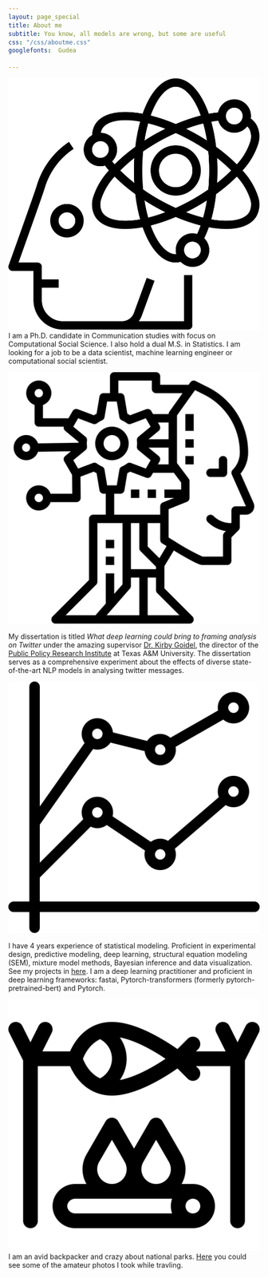 ```yaml
---
layout: page_special
title: About me
subtitle: You know, all models are wrong, but some are useful
css: "/css/aboutme.css"
googlefonts:  Gudea

---
```

<head>
  <link rel="stylesheet" href="scss_icon.css">
</head>


<div id="aboutme-section">

<p class="about-text">
<img class = "external-icon" src="/img/brain.svg" alt="image">
<!--<span href="/img/function.png" class="about-icon"> </span>-->
I am a Ph.D. candidate in Communication studies with focus on Computational Social Science.  I also hold a dual M.S. in Statistics. I am looking for a job to be a data scientist, machine learning engineer or computational social scientist. 
</p>

<p class="about-text">
<img class = "external-icon" src="/img/ai.svg" alt="image">

My dissertation is titled <i>What deep learning could bring to framing analysis on Twitter</i> under the amazing supervisor <a href = "https://comm.tamu.edu/kirby-goidel/" target="_blank">Dr. Kirby Goidel</a>, the director of the <a href = "https://ppri.tamu.edu/" target="_blank">Public Policy Research Institute</a> at Texas A&M University. The dissertation serves as a comprehensive experiment about the effects of diverse state-of-the-art NLP models in analysing twitter messages.
</p>

<p class="about-text">
<img class = "external-icon" src="/img/stats.svg" alt="image">

 I have 4 years experience of statistical modeling. Proficient in experimental design, predictive modeling, deep learning, structural equation modeling (SEM), mixture model methods, Bayesian inference and data visualization. See my projects in <a href = "">here</a>.  I am a deep learning practitioner and proficient in deep learning frameworks: fastai, Pytorch-transformers (formerly pytorch-pretrained-bert) and Pytorch. 
</p>


<p class="about-text">
<img class = "external-icon" src="/img/bonfire.svg" alt="image">
I am an avid backpacker and crazy about national parks. <a href = "https://davidykzhao.github.io/lens-page/">Here</a> you could see some of the amateur photos I took while travling.
</p>

<br>



</div>









